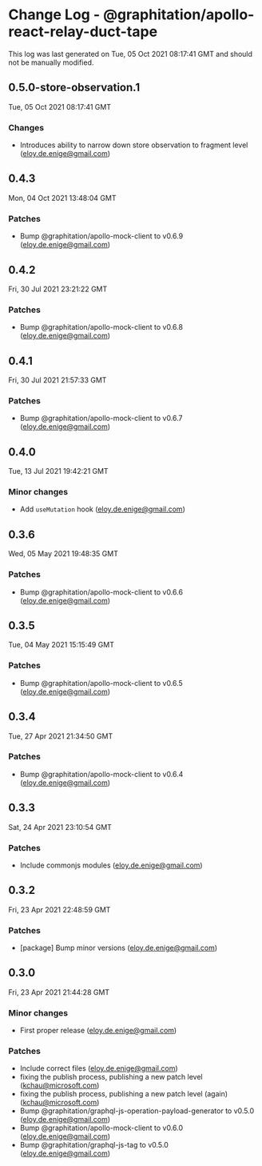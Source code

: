 # Change Log - @graphitation/apollo-react-relay-duct-tape

This log was last generated on Tue, 05 Oct 2021 08:17:41 GMT and should not be manually modified.

<!-- Start content -->

## 0.5.0-store-observation.1

Tue, 05 Oct 2021 08:17:41 GMT

### Changes

- Introduces ability to narrow down store observation to fragment level (eloy.de.enige@gmail.com)

## 0.4.3

Mon, 04 Oct 2021 13:48:04 GMT

### Patches

- Bump @graphitation/apollo-mock-client to v0.6.9 (eloy.de.enige@gmail.com)

## 0.4.2

Fri, 30 Jul 2021 23:21:22 GMT

### Patches

- Bump @graphitation/apollo-mock-client to v0.6.8 (eloy.de.enige@gmail.com)

## 0.4.1

Fri, 30 Jul 2021 21:57:33 GMT

### Patches

- Bump @graphitation/apollo-mock-client to v0.6.7 (eloy.de.enige@gmail.com)

## 0.4.0

Tue, 13 Jul 2021 19:42:21 GMT

### Minor changes

- Add `useMutation` hook (eloy.de.enige@gmail.com)

## 0.3.6

Wed, 05 May 2021 19:48:35 GMT

### Patches

- Bump @graphitation/apollo-mock-client to v0.6.6 (eloy.de.enige@gmail.com)

## 0.3.5

Tue, 04 May 2021 15:15:49 GMT

### Patches

- Bump @graphitation/apollo-mock-client to v0.6.5 (eloy.de.enige@gmail.com)

## 0.3.4

Tue, 27 Apr 2021 21:34:50 GMT

### Patches

- Bump @graphitation/apollo-mock-client to v0.6.4 (eloy.de.enige@gmail.com)

## 0.3.3

Sat, 24 Apr 2021 23:10:54 GMT

### Patches

- Include commonjs modules (eloy.de.enige@gmail.com)

## 0.3.2

Fri, 23 Apr 2021 22:48:59 GMT

### Patches

- [package] Bump minor versions (eloy.de.enige@gmail.com)

## 0.3.0

Fri, 23 Apr 2021 21:44:28 GMT

### Minor changes

- First proper release (eloy.de.enige@gmail.com)

### Patches

- Include correct files (eloy.de.enige@gmail.com)
- fixing the publish process, publishing a new patch level (kchau@microsoft.com)
- fixing the publish process, publishing a new patch level (again) (kchau@microsoft.com)
- Bump @graphitation/graphql-js-operation-payload-generator to v0.5.0 (eloy.de.enige@gmail.com)
- Bump @graphitation/apollo-mock-client to v0.6.0 (eloy.de.enige@gmail.com)
- Bump @graphitation/graphql-js-tag to v0.5.0 (eloy.de.enige@gmail.com)
